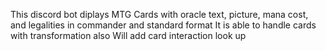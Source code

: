 This discord bot diplays MTG Cards with oracle text, picture, mana cost, and legalities in commander and standard format
It is able to handle cards with transformation also
Will add card interaction look up 

